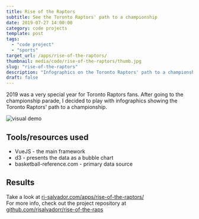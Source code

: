 ```yaml
---
title: Rise of the Raptors
subtitle: See the Toronto Raptors' path to a championship
date: 2019-07-27 14:00:00
category: code projects
template: post
tags:
  - "code project"
  - "sports"
target_url: /apps/rise-of-the-raptors/
thumbnail: media/code/rise-of-the-raptors/thumb.jpg
slug: "rise-of-the-raptors"
description: "Infographics on the Toronto Raptors' path to a championship"
draft: false
---
```


2019 was a very special year for Toronto Raptors fans. After going to the championship parade, I decided to play with infographics showing the Toronto Raptors' path to a championship.

<!-- more -->
![visual demo](/media/code/rise-of-the-raptors/demo.gif)

## Tools/resources used

* VueJS - the main framework
* d3 - presents the data as a bubble chart
* basketball-reference.com - primary data source

## Results

Take a look at [rj-salvador.com/apps/rise-of-the-raptors/](http://www.rj-salvador.com/apps/rise-of-the-raptors/)  
For more info, check out the project repository at [github.com/rjsalvadorr/rise-of-the-raps](https://github.com/rjsalvadorr/rise-of-the-raps)
